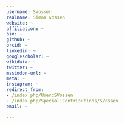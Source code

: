 ```yaml
---
username: SVossen
realname: Simon Vossen
website: ~
affiliation: ~
bio: ~
github: ~
orcid: ~
linkedin: ~
googlescholar: ~
wikidata: ~
twitter: ~
mastodon-url: ~
meta: ~
instagram: ~
redirect_from:
- /index.php/User:SVossen
- /index.php/Special:Contributions/SVossen
email: ~

---
```

